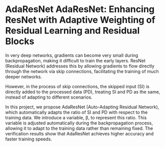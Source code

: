 # AdaResNet AdaResNet: Enhancing ResNet with Adaptive Weighting of Residual Learning and Residual Blocks

In very deep networks, gradients can become very small during backpropagation, making it difficult to train the early layers. ResNet (Residual Network) addresses this by allowing gradients to flow directly through the network via skip connections, facilitating the training of much deeper networks. 

However, in the process of skip connections, the skipped input (SI) is directly added to the processed data (PD), treating SI and PD as the same, instead of adapting to different scenarios. 

In this project, we propose AdaResNet (Auto-Adapting Residual Network), which automatically adapts the ratio of SI and PD with respect to the training data. We introduce a variable, β, to represent this ratio. This variable is adjusted automatically during the backpropagation process, allowing it to adapt to the training data rather than remaining fixed. The verification results show that AdaResNet achieves higher accuracy and faster training speeds.
